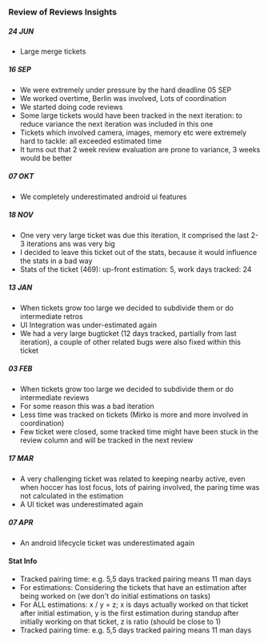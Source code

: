 ### Review of Reviews Insights

##### 24 JUN

* Large merge tickets

##### 16 SEP

* We were extremely under pressure by the hard deadline 05 SEP
* We worked overtime, Berlin was involved, Lots of coordination
* We started doing code reviews
* Some large tickets would have been tracked in the next iteration: to reduce variance the next iteration was included in this one
* Tickets which involved camera, images, memory etc were extremely hard to tackle: all exceeded estimated time
* It turns out that 2 week review evaluation are prone to variance, 3 weeks would be better

##### 07 OKT

* We completely underestimated android ui features

##### 18 NOV

* One very very large ticket was due this iteration, it comprised the last 2-3 iterations ans was very big
* I decided to leave this ticket out of the stats, because it would influence the stats in a bad way
* Stats of the ticket (469): up-front estimation: 5, work days tracked: 24

##### 13 JAN

* When tickets grow too large we decided to subdivide them or do intermediate retros
* UI Integration was under-estimated again
* We had a very large bugticket (12 days tracked, partially from last iteration), a couple of other related bugs were also fixed within this ticket

##### 03 FEB

* When tickets grow too large we decided to subdivide them or do intermediate reviews
* For some reason this was a bad iteration
* Less time was tracked on tickets (Mirko is more and more involved in coordination)
* Few ticket were closed, some tracked time might have been stuck in the review column and will be tracked in the next review

##### 17 MAR

* A very challenging ticket was related to keeping nearby active, even when hoccer has lost focus, lots of pairing involved, the paring time was not calculated in the estimation
* A UI ticket was underestimated again

##### 07 APR

* An android lifecycle ticket was underestimated again 

#### Stat Info

* Tracked pairing time: e.g. 5,5 days tracked pairing means 11 man days 
* For estimations: Considering the tickets that have an estimation after being worked on (we don't do initial estimations on tasks)
* For ALL estimations: x / y = z; x is days actually worked on that ticket after initial estimation, y is the first estimation during standup after initially working on that ticket, z is ratio (should be close to 1) 
* Tracked pairing time: e.g. 5,5 days tracked pairing means 11 man days
